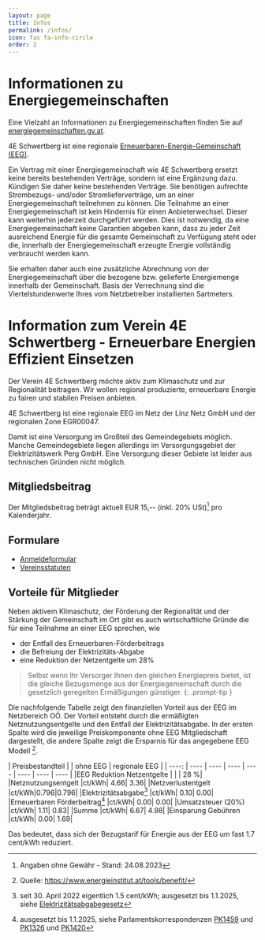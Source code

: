 ```yaml
---
layout: page
title: Infos
permalink: /infos/
icon: fas fa-info-circle
order: 2
---
```


# Informationen zu Energiegemeinschaften

Eine Vielzahl an Informationen zu Energiegemeinschaften finden Sie auf [energiegemeinschaften.gv.at](https://energiegemeinschaften.gv.at/).

4E Schwertberg ist eine regionale [Erneuerbaren-Energie-Gemeinschaft (EEG)](https://energiegemeinschaften.gv.at/erneuerbare-energie-gemeinschaften-eeg/).

Ein Vertrag mit einer Energiegemeinschaft wie 4E Schwertberg ersetzt keine bereits bestehenden Verträge, sondern
ist eine Ergänzung dazu. Kündigen Sie daher keine bestehenden Verträge. Sie benötigen aufrechte Strombezugs-
und/oder Stromlieferverträge, um an einer Energiegemeinschaft teilnehmen zu können. Die Teilnahme an einer
Energiegemeinschaft ist kein Hindernis für einen Anbieterwechsel. Dieser kann weiterhin jederzeit durchgeführt
werden.
Dies ist notwendig, da eine Energiegemeinschaft keine Garantien abgeben kann, dass zu jeder Zeit ausreichend Energie
für die gesamte Gemeinschaft zu Verfügung steht oder die, innerhalb der Energiegemeinschaft erzeugte Energie
vollständig verbraucht werden kann.

Sie erhalten daher auch eine zusätzliche Abrechnung von der Energiegemeinschaft über die bezogene bzw. gelieferte
Energiemenge innerhalb der Gemeinschaft. Basis der Verrechnung sind die Viertelstundenwerte Ihres vom Netzbetreiber
installierten Sartmeters.

# Information zum Verein **4E Schwertberg - Erneuerbare Energien Effizient Einsetzen**

Der Verein 4E Schwertberg möchte aktiv zum Klimaschutz und zur Regionalität beitragen. Wir wollen regional produzierte, erneuerbare Energie zu fairen und stabilen Preisen anbieten.

4E Schwertberg ist eine regionale EEG im Netz der Linz Netz GmbH und der regionalen Zone EGR00047.

Damit ist eine Versorgung im Großteil des Gemeindegebiets möglich. Manche Gemeindegebiete liegen 
allerdings im Versorgungsgebiet der Elektrizitätswerk Perg GmbH. Eine Versorgung dieser Gebiete
ist leider aus technischen Gründen nicht möglich.

## Mitgliedsbeitrag

Der Mitgliedsbeitrag beträgt aktuell EUR 15,-- (inkl. 20% USt)[^1] pro Kalenderjahr.


## Formulare

- [Anmeldeformular](/assets/docs/Aufnahmeantrag_zum_Verein.pdf)
- [Vereinsstatuten](/assets/docs/Vereinsstatuten_4E_Schwertberg.pdf)

## Vorteile für Mitglieder

Neben aktivem Klimaschutz, der Förderung der Regionalität und der Stärkung der Gemeinschaft im Ort
gibt es auch wirtschaftliche Gründe die für eine Teilnahme an einer EEG sprechen, wie

* der Entfall des Erneuerbaren-Förderbeitrags
* die Befreiung der Elektrizitäts-Abgabe
* eine Reduktion der Netzentgelte um 28%

> Selbst wenn Ihr Versorger Ihnen den gleichen Energiepreis bietet, ist die gleiche Bezugsmenge aus der
> Energiegemeinschaft durch die gesetzlich geregelten Ermäßigungen günstiger.
{: .prompt-tip }

Die nachfolgende Tabelle zeigt den finanziellen Vorteil aus der EEG im Netzbereich OÖ. Der Vorteil
entsteht durch die ermäßigten Netznutzungsentgelte und den Entfall der Elektrizitätsabgabe.
In der ersten Spalte wird die jeweilige Preiskomponente ohne EEG Mitgliedschaft dargestellt, die andere Spalte zeigt die Ersparnis für das angegebene EEG Modell [^2].

| Preisbestandteil |   | ohne EEG | regionale EEG |
| ----: | ---- | ---- | ---- | ---- | ---- | ---- | ---- |
|EEG Reduktion Netzentgelte     |      |     | 28 %|
|Netznutzungsentgelt            |ct/kWh| 4.66| 3.36|
|Netzverlustentgelt             |ct/kWh|0.796|0.796|
|Elektrizitätsabgabe[^3]        |ct/kWh| 0.10| 0.00|
|Erneuerbaren Förderbeitrag[^4] |ct/kWh| 0.00| 0.00|
|Umsatzsteuer (20%)             |ct/kWh| 1.11| 0.83|
|Summe                          |ct/kWh| 6.67| 4.98|
|Einsparung Gebühren            |ct/kWh| 0.00| 1.69|

Das bedeutet, dass sich der Bezugstarif für Energie aus der EEG um fast 1.7 cent/kWh reduziert.

[^1]: Angaben ohne Gewähr - Stand: 24.08.2023
[^2]: Quelle: https://www.energieinstitut.at/tools/benefit/
[^3]: seit 30. April 2022 eigentlich 1.5 cent/kWh; ausgesetzt bis 1.1.2025, siehe [Elektrizitätsabgabegesetz](https://www.ris.bka.gv.at/GeltendeFassung.wxe?Abfrage=Bundesnormen&Gesetzesnummer=10005027)
[^4]: ausgesetzt bis 1.1.2025, siehe Parlamentskorrespondenzen [PK1459](https://www.parlament.gv.at/aktuelles/pk/jahr_2022/pk1459) und [PK1326](https://www.parlament.gv.at/aktuelles/pk/jahr_2023/pk1326) und [PK1420](https://www.parlament.gv.at/aktuelles/pk/jahr_2023/pk1420)